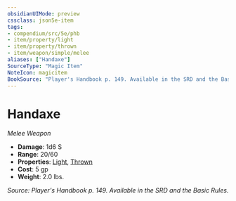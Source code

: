 ```yaml
---
obsidianUIMode: preview
cssclass: json5e-item
tags:
- compendium/src/5e/phb
- item/property/light
- item/property/thrown
- item/weapon/simple/melee
aliases: ["Handaxe"]
SourceType: "Magic Item"
NoteIcon: magicitem
BookSource: "Player's Handbook p. 149. Available in the SRD and the Basic Rules."
---
```

# Handaxe
*Melee Weapon*  

- **Damage**: 1d6 S
- **Range**: 20/60
- **Properties**: [Light](/2-Mechanics/CLI/rules/item-properties.md#Light), [Thrown](/2-Mechanics/CLI/rules/item-properties.md#Thrown)
- **Cost**: 5 gp
- **Weight**: 2.0 lbs.

*Source: Player's Handbook p. 149. Available in the SRD and the Basic Rules.*